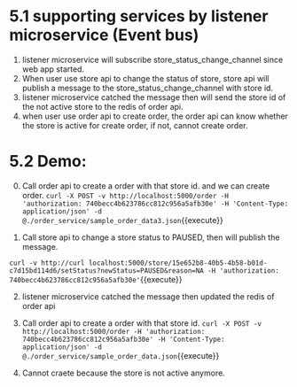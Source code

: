 # 5.1 supporting services by listener microservice (Event bus)

1. listener microservice will subscribe store_status_change_channel since web app started.
2. When user use store api to change the status of store, store api will publish a message to the store_status_change_channel with store id.
3. listener microservice catched the message then will send the store id of the not active store to the redis of order api.
4. when user use order api to create order, the order api can know whether the store is active for create order, if not, cannot create order.


# 5.2 Demo:

0. Call order api to create a order with that store id. and we can create order.
`curl -X POST -v http://localhost:5000/order -H 'authorization: 740becc4b623786cc812c956a5afb30e' -H 'Content-Type: application/json' -d @./order_service/sample_order_data3.json`{{execute}}


1. Call store api to change a store status to PAUSED, then will publish the message.

`curl -v http://curl localhost:5000/store/15e652b8-40b5-4b58-b01d-c7d15bd114d6/setStatus?newStatus=PAUSED&reason=NA -H 'authorization: 740becc4b623786cc812c956a5afb30e'`{{execute}}


2. listener microservice catched the message then updated the redis of order api


3. Call order api to create a order with that store id.
`curl -X POST -v http://localhost:5000/order -H 'authorization: 740becc4b623786cc812c956a5afb30e' -H 'Content-Type: application/json' -d @./order_service/sample_order_data.json`{{execute}}


4. Cannot craete because the store is not active anymore.
